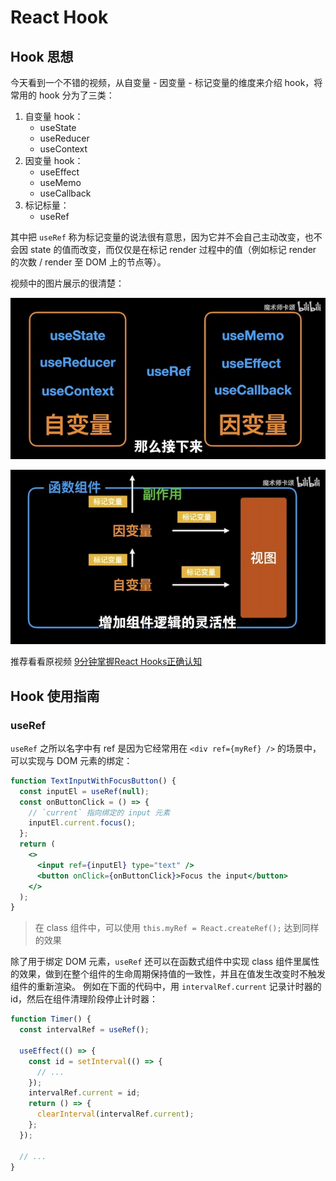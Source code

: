 # React Hook

## Hook 思想

今天看到一个不错的视频，从自变量 - 因变量 - 标记变量的维度来介绍 hook，将常用的 hook 分为了三类：

1. 自变量 hook：
    - useState
    - useReducer
    - useContext
2. 因变量 hook：
    - useEffect
    - useMemo
    - useCallback
3. 标记标量：
    - useRef

其中把 `useRef` 称为标记变量的说法很有意思，因为它并不会自己主动改变，也不会因 state 的值而改变，而仅仅是在标记 render 过程中的值（例如标记 render 的次数 / render 至 DOM 上的节点等）。

视频中的图片展示的很清楚：

![自变量 - 因变量 - 标记变量关系](./public/hook-classify.jpg)

![自变量 - 因变量 - 标记变量分类](./public/hook-connection.jpg)

推荐看看原视频 [9分钟掌握React Hooks正确认知](https://www.bilibili.com/video/BV1JU4y1E73v)

## Hook 使用指南

### useRef

`useRef` 之所以名字中有 ref 是因为它经常用在 `<div ref={myRef} />` 的场景中，可以实现与 DOM 元素的绑定：

``` jsx
function TextInputWithFocusButton() {
  const inputEl = useRef(null);
  const onButtonClick = () => {
    // `current` 指向绑定的 input 元素
    inputEl.current.focus();
  };
  return (
    <>
      <input ref={inputEl} type="text" />
      <button onClick={onButtonClick}>Focus the input</button>
    </>
  );
}
```

> 在 class 组件中，可以使用 `this.myRef = React.createRef();` 达到同样的效果

除了用于绑定 DOM 元素，`useRef` 还可以在函数式组件中实现 class 组件里属性的效果，做到在整个组件的生命周期保持值的一致性，并且在值发生改变时不触发组件的重新渲染。 例如在下面的代码中，用 `intervalRef.current` 记录计时器的 id，然后在组件清理阶段停止计时器：

``` js
function Timer() {
  const intervalRef = useRef();

  useEffect(() => {
    const id = setInterval(() => {
      // ...
    });
    intervalRef.current = id;
    return () => {
      clearInterval(intervalRef.current);
    };
  });

  // ...
}
```
